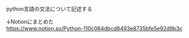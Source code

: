 python言語の文法について記述する<br>

↓Notionにまとめた<br>
https://www.notion.so/Python-110c084dbcd8493e8735bfe5e92d9b3c<br>
